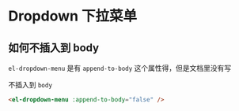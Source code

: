 # Dropdown 下拉菜单

## 如何不插入到 body

`el-dropdown-menu` 是有 `append-to-body` 这个属性得，但是文档里没有写

不插入到 `body`

```html
<el-dropdown-menu :append-to-body="false" />
```
